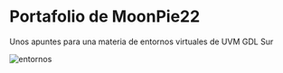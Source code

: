 # Portafolio de MoonPie22

Unos apuntes para una materia de entornos virtuales de UVM GDL Sur

![entornos](https://github.com/beztao01/entornos-virtuales/assets/51276791/2f014dc7-a5f1-4227-9bb7-31a74933c802)
